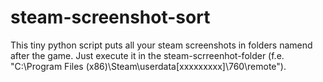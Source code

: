 # steam-screenshot-sort

This tiny python script puts all your steam screenshots in folders namend after the game.
Just execute it in the steam-scrreenhot-folder (f.e. "C:\Program Files (x86)\Steam\userdata\[xxxxxxxxx]\760\remote"). 
